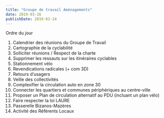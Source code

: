 ```yaml
---
title: "Groupe de travail Aménagements"
date: 2019-03-26
publishDate: 2019-02-24
---
```


Ordre du jour

1. Calendrier des réunions du Groupe de Travail
2. Cartographie de la cyclabilité
3. Solliciter réunions / Respect de la charte
4. Supprimer les ressauts sur les itinéraires cyclables
5. Stationnement vélo
6. Revendications radicales (+ com 3D)
7. Retours d’usagers
8. Veille des collectivités
9. Complexifier la circulation auto en zone 30
10. Connecter les quartiers et communes périphériques au centre-ville
11. Proposer un Plan de circulation alternatif au PDU (incluant un plan vélo)
12. Faire respecter la loi LAURE
13. Passerelle Bizanos-Mazères
14. Activité des Référents Locaux